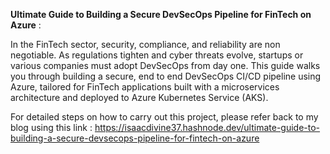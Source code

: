 **Ultimate Guide to Building a Secure DevSecOps Pipeline for FinTech on Azure** :

In the FinTech sector, security, compliance, and reliability are non negotiable. As regulations tighten and cyber threats evolve, startups or various companies must adopt DevSecOps from day one. This guide walks you through building a secure, end to end DevSecOps CI/CD pipeline using Azure, tailored for FinTech applications built with a microservices architecture and deployed to Azure Kubernetes Service (AKS).

 For detailed steps on how to carry out this project, please refer back to my blog using this link : https://isaacdivine37.hashnode.dev/ultimate-guide-to-building-a-secure-devsecops-pipeline-for-fintech-on-azure

